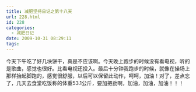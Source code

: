 ```yaml
---
title: 减肥坚持日记之第十八天
url: 228.html
id: 228
categories:
  - 减肥日记
date: 2009-10-31 08:29:11
tags:
---
```


今天下午吃了好几块饼干，真是不应该啊。今天晚上跑步的时候没有看电视，听的是歌曲，感觉也很好。比看电视还投入。最后十分钟我跑步的时候，就像在操场上那样抬起脚跑的，感觉很舒服，以后可以保留此动作，呵呵，加油！对了，差点忘了，几天去食堂吃饭称的体重53.1公斤，要加把劲啊，加油，加油，加油！！！